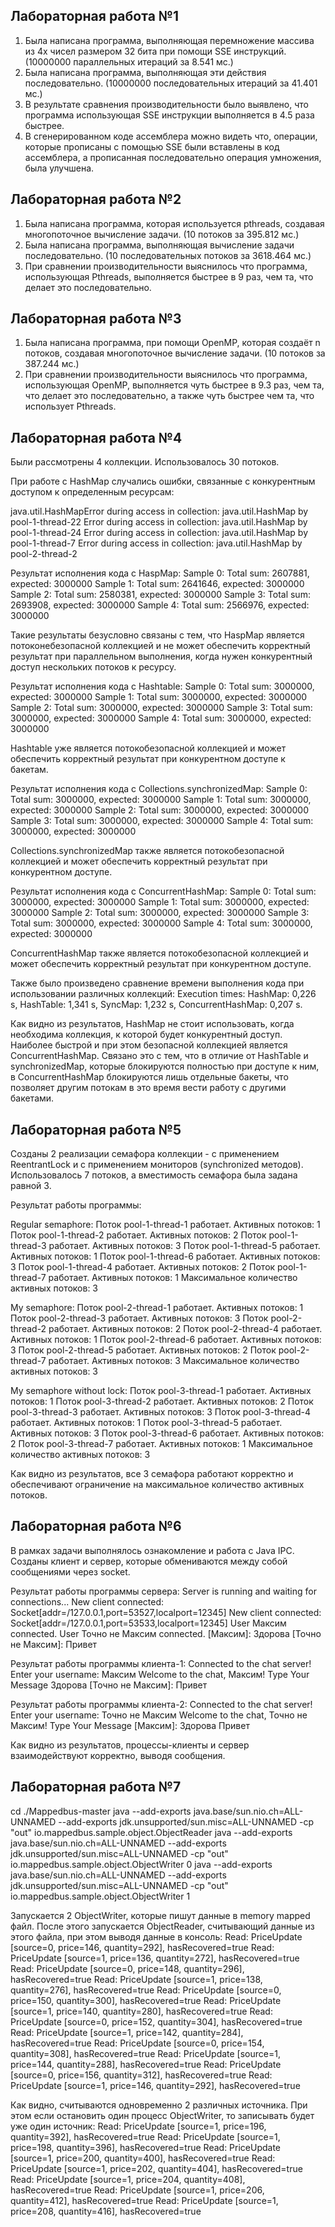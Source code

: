 ## Лабораторная работа №1

1) Была написана программа, выполняющая перемножение массива из 4х чисел размером 32 бита при помощи SSE инструкций. 
(10000000 параллельных итераций за 8.541 мс.)
2) Была написана программа, выполняющая эти действия последовательно.
(10000000 последовательных итераций за 41.401 мс.)
3) В результате сравнения производительности было выявлено, что программа использующая SSE инструкции выполняется в 4.5 раза быстрее.
4) В сгенерированном коде ассемблера можно видеть что, операции, которые прописаны с помощью SSE были вставлены в код ассемблера, а прописанная последовательно операция умножения, была улучшена.


## Лабораторная работа №2

1) Была написана программа, которая используется pthreads, создавая многопоточное вычисление задачи.
(10 потоков за 395.812 мс.)
2) Была написана программа, выполняющая вычисление задачи последовательно.
(10 последовательных потоков за 3618.464 мс.)
3) При сравнении производительности выяснилось что программа, использующая Pthreads, выполняется быстрее в 9 раз, чем та, что делает это последовательно.


## Лабораторная работа №3

1) Была написана программа, при помощи OpenMP, которая создаёт n потоков, создавая многопоточное вычисление задачи.
(10 потоков за 387.244 мс.)
2) При сравнении производительности выяснилось что программа, использующая OpenMP, выполняется чуть быстрее в 9.3 раз, чем та, что делает это последовательно, а также чуть быстрее чем та, что использует Pthreads.


## Лабораторная работа №4

Были рассмотрены 4 коллекции. Использовалось 30 потоков.

При работе с HashMap случались ошибки, связанные с конкурентным доступом к определенным ресурсам:

java.util.HashMapError during access in collection:
java.util.HashMap by pool-1-thread-22
Error during access in collection:
java.util.HashMap by pool-1-thread-24
Error during access in collection:
java.util.HashMap by pool-1-thread-7
Error during access in collection:
java.util.HashMap by pool-2-thread-2

Результат исполнения кода с HaspMap:
Sample 0: Total sum: 2607881, expected: 3000000
Sample 1: Total sum: 2641646, expected: 3000000
Sample 2: Total sum: 2580381, expected: 3000000
Sample 3: Total sum: 2693908, expected: 3000000
Sample 4: Total sum: 2566976, expected: 3000000

Такие результаты безусловно связаны с тем, что HaspMap является потоконебезопасной коллекцией и не может обеспечить корректный результат при параллельном выполнения, когда нужен конкурентный доступ нескольких потоков к ресурсу.

Результат исполнения кода с Hashtable:
Sample 0: Total sum: 3000000, expected: 3000000
Sample 1: Total sum: 3000000, expected: 3000000
Sample 2: Total sum: 3000000, expected: 3000000
Sample 3: Total sum: 3000000, expected: 3000000
Sample 4: Total sum: 3000000, expected: 3000000

Hashtable уже является потокобезопасной коллекцией и может обеспечить корректный результат при конкурентном доступе к бакетам.

Результат исполнения кода с Collections.synchronizedMap:
Sample 0: Total sum: 3000000, expected: 3000000
Sample 1: Total sum: 3000000, expected: 3000000
Sample 2: Total sum: 3000000, expected: 3000000
Sample 3: Total sum: 3000000, expected: 3000000
Sample 4: Total sum: 3000000, expected: 3000000

Collections.synchronizedMap также является потокобезопасной коллекцией и может обеспечить корректный результат при конкурентном доступе.

Результат исполнения кода с ConcurrentHashMap:
Sample 0: Total sum: 3000000, expected: 3000000
Sample 1: Total sum: 3000000, expected: 3000000
Sample 2: Total sum: 3000000, expected: 3000000
Sample 3: Total sum: 3000000, expected: 3000000
Sample 4: Total sum: 3000000, expected: 3000000

ConcurrentHashMap также является потокобезопасной коллекцией и может обеспечить корректный результат при конкурентном доступе.

Также было произведено сравнение времени выполнения кода при использовании различных коллекций:
Execution times:
HashMap: 0,226 s,
HashTable: 1,341 s,
SyncMap: 1,232 s,
ConcurrentHashMap: 0,207 s.

Как видно из результатов, HashMap не стоит использовать, когда необходима коллекция, к которой будет конкурентный доступ. Наиболее быстрой и при этом безопасной коллекцией является ConcurrentHashMap. Связано это с тем, что в отличие от HashTable и synchronizedMap, которые блокируются полностью при доступе к ним, в ConcurrentHashMap блокируются лишь отдельные бакеты, что позволяет другим потокам в это время вести работу с другими бакетами.


## Лабораторная работа №5

Созданы 2 реализации семафора коллекции - с применением ReentrantLock и с применением мониторов (synchronized методов). Использовалось 7 потоков, а вместимость семафора была задана равной 3.

Результат работы программы:

Regular semaphore:
Поток pool-1-thread-1 работает. Активных потоков: 1
Поток pool-1-thread-2 работает. Активных потоков: 2
Поток pool-1-thread-3 работает. Активных потоков: 3
Поток pool-1-thread-5 работает. Активных потоков: 1
Поток pool-1-thread-6 работает. Активных потоков: 3
Поток pool-1-thread-4 работает. Активных потоков: 2
Поток pool-1-thread-7 работает. Активных потоков: 1
Максимальное количество активных потоков: 3

My semaphore:
Поток pool-2-thread-1 работает. Активных потоков: 1
Поток pool-2-thread-3 работает. Активных потоков: 3
Поток pool-2-thread-2 работает. Активных потоков: 2
Поток pool-2-thread-4 работает. Активных потоков: 1
Поток pool-2-thread-6 работает. Активных потоков: 3
Поток pool-2-thread-5 работает. Активных потоков: 2
Поток pool-2-thread-7 работает. Активных потоков: 3
Максимальное количество активных потоков: 3

My semaphore without lock:
Поток pool-3-thread-1 работает. Активных потоков: 1
Поток pool-3-thread-2 работает. Активных потоков: 2
Поток pool-3-thread-3 работает. Активных потоков: 3
Поток pool-3-thread-4 работает. Активных потоков: 1
Поток pool-3-thread-5 работает. Активных потоков: 3
Поток pool-3-thread-6 работает. Активных потоков: 2
Поток pool-3-thread-7 работает. Активных потоков: 1
Максимальное количество активных потоков: 3

Как видно из результатов, все 3 семафора работают корректно и обеспечивают ограничение на максимальное количество активных потоков.


## Лабораторная работа №6

В рамках задачи выполнялось ознакомление и работа с Java IPC. Созданы клиент и сервер, которые обмениваются между собой сообщениями через socket.

Результат работы программы сервера:
Server is running and waiting for connections...
New client connected: Socket[addr=/127.0.0.1,port=53527,localport=12345]
New client connected: Socket[addr=/127.0.0.1,port=53533,localport=12345]
User Максим connected.
User Точно не Максим connected.
[Максим]: Здорова
[Точно не Максим]: Привет

Результат работы программы клиента-1:
Connected to the chat server!
Enter your username:
Максим
Welcome to the chat, Максим!
Type Your Message
Здорова
[Точно не Максим]: Привет

Результат работы программы клиента-2:
Connected to the chat server!
Enter your username:
Точно не Максим
Welcome to the chat, Точно не Максим!
Type Your Message
[Максим]: Здорова
Привет

Как видно из результатов, процессы-клиенты и сервер взаимодействуют корректно, выводя сообщения.


## Лабораторная работа №7

cd ./Mappedbus-master
java --add-exports java.base/sun.nio.ch=ALL-UNNAMED --add-exports jdk.unsupported/sun.misc=ALL-UNNAMED -cp "out" io.mappedbus.sample.object.ObjectReader
java --add-exports java.base/sun.nio.ch=ALL-UNNAMED --add-exports jdk.unsupported/sun.misc=ALL-UNNAMED -cp "out" io.mappedbus.sample.object.ObjectWriter 0
java --add-exports java.base/sun.nio.ch=ALL-UNNAMED --add-exports jdk.unsupported/sun.misc=ALL-UNNAMED -cp "out" io.mappedbus.sample.object.ObjectWriter 1

Запускается 2 ObjectWriter, которые пишут данные в memory mapped файл. После этого запускается ObjectReader, считывающий данные из этого файла, при этом выводя данные в консоль:
Read: PriceUpdate [source=0, price=146, quantity=292], hasRecovered=true
Read: PriceUpdate [source=1, price=136, quantity=272], hasRecovered=true
Read: PriceUpdate [source=0, price=148, quantity=296], hasRecovered=true
Read: PriceUpdate [source=1, price=138, quantity=276], hasRecovered=true
Read: PriceUpdate [source=0, price=150, quantity=300], hasRecovered=true
Read: PriceUpdate [source=1, price=140, quantity=280], hasRecovered=true
Read: PriceUpdate [source=0, price=152, quantity=304], hasRecovered=true
Read: PriceUpdate [source=1, price=142, quantity=284], hasRecovered=true
Read: PriceUpdate [source=0, price=154, quantity=308], hasRecovered=true
Read: PriceUpdate [source=1, price=144, quantity=288], hasRecovered=true
Read: PriceUpdate [source=0, price=156, quantity=312], hasRecovered=true
Read: PriceUpdate [source=1, price=146, quantity=292], hasRecovered=true


Как видно, считываются одновременно 2 различных источника. При этом если остановить один процесс ObjectWriter, то записывать будет уже один источник:
Read: PriceUpdate [source=1, price=196, quantity=392], hasRecovered=true
Read: PriceUpdate [source=1, price=198, quantity=396], hasRecovered=true
Read: PriceUpdate [source=1, price=200, quantity=400], hasRecovered=true
Read: PriceUpdate [source=1, price=202, quantity=404], hasRecovered=true
Read: PriceUpdate [source=1, price=204, quantity=408], hasRecovered=true
Read: PriceUpdate [source=1, price=206, quantity=412], hasRecovered=true
Read: PriceUpdate [source=1, price=208, quantity=416], hasRecovered=true
